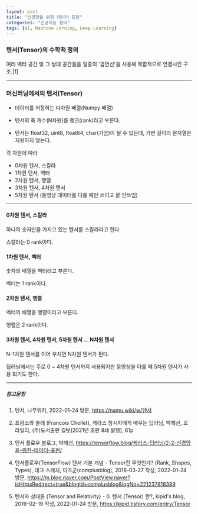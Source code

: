 ```yaml
---
layout: post
title: "신경망을 위한 데이터 표현"
categories: "인공지능 용어"
tags: [AI, Machine Lerning, Deep Learning]
---
```




### 텐서(Tensor)의 수학적 정의

여러 벡터 공간 및 그 쌍대 공간들을 일종의 '곱연산'을 사용해 복합적으로 연결시킨 구조.[1]

---

### 머신러닝에서의 텐서(Tensor)

* 데이터를 저장하는 다차원 배열(Numpy 배열)

* 텐서의 축 개수(N차원)를 랭크(rank)라고 부른다.

* 텐서는 float32, uint8, float64, char(가끔)이 될 수 있는데, 가변 길이의 문자열은 지원하지 않는다.


각 차원에 따라
* 0차원 텐서, 스칼라
* 1차원 텐서, 백터 
* 2차원 텐서, 행렬
* 3차원 텐서, 4차원 텐서
* 5차원 텐서 (동영상 데이터를 다룰 때만 쓰이고 잘 안쓰임)

---

#### 0차원 텐서, 스칼라

하나의 숫자만을 가지고 있는 텐서를 스칼라라고 한다.

스칼라는 0 rank이다.

#### 1차원 텐서, 벡터

숫자의 배열을 벡터라고 부른다.

벡터는 1 rank이다.

#### 2차원 텐서, 행렬

벡터의 배열을 행렬이라고 부른다.

행렬은 2 rank이다.

#### 3차원 텐서, 4차원 텐서, 5차원 텐서 ... N차원 텐서

N-1차원 텐서를 이어 부치면 N차원 텐서가 된다.

딥러닝에서는 주로 0 ~ 4차원 텐서까지 사용되지만 동영상을 다룰 때 5차원 텐서가 사용 되기도 한다.



---
##### 참고문헌

1) 텐서, 나무위키, 2022-01-24 방문, https://namu.wiki/w/텐서

2) 프랑소와 숄레 (Francois Chollet), 케라스 창시자에게 배우는 딥러닝, 박해선, 오라일리, (주)도서출판 길벗(2021년 초판 8쇄 발행), 61p

3) 텐서 플로우 블로그, 박해선, https://tensorflow.blog/케라스-딥러닝/2-2-신경망을-위한-데이터-표현/

4) 텐서플로우(TensorFlow) 텐서 기본 개념 - Tensor란 무엇인가? (Rank, Shapes, Types), 테크 스케치, 이즈군(complusblog), 2018-03-27 작성, 2022-01-24 방문, https://m.blog.naver.com/PostView.naver?isHttpsRedirect=true&blogId=complusblog&logNo=221237818389

5) 텐서와 상대론 (Tensor and Relativity) - 0. 텐서 (Tensor) 란?, kipid's blog, 2019-02-19 작성, 2022-01-24 방문, https://kipid.tistory.com/entry/Tensor
